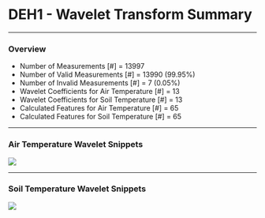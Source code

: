 # DEH1 - Wavelet Transform Summary

***

### Overview

- Number of Measurements [#] = 13997
- Number of Valid Measurements [#] = 13990 (99.95%)
- Number of Invalid Measurements [#] = 7 (0.05%)
- Wavelet Coefficients for Air Temperature [#] = 13
- Wavelet Coefficients for Soil Temperature [#] = 13
- Calculated Features for Air Temperature [#] = 65
- Calculated Features for Soil Temperature [#] = 65

***

### Air Temperature Wavelet Snippets

![](DEH1_Air_Temperature_Wavelet_Snippets.png)

***

### Soil Temperature Wavelet Snippets

![](DEH1_Soil_Temperature_Wavelet_Snippets.png)

